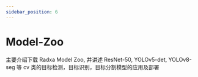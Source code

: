```yaml
---
sidebar_position: 6
---
```


# Model-Zoo

主要介绍下载 Radxa Model Zoo, 并讲述 ResNet-50, YOLOv5-det, YOLOv8-seg 等 cv 类的目标检测，目标识别，目标分割模型的应用及部署

<DocCardList />

